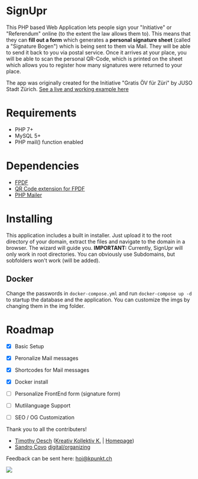 # SignUpr
This PHP based Web Application lets people sign your "Initiative" or "Referendum" online (to the extent the law allows them to). This means that they can **fill out a form** which generates a **personal signature sheet** (called a "Signature Bogen") which is being sent to them via Mail. They will be able to send it back to you via postal service. Once it arrives at your place, you will be able to scan the personal QR-Code, which is printed on the sheet which allows you to register how many signatures were returned to your place.

The app was originally created for the Initiative "Gratis ÖV für Züri" by JUSO Stadt Zürich. [See a live and working example here](http://sign.gratis-oev-zueri.ch/) 



# Requirements

- PHP 7+
- MySQL 5+
- PHP mail() function enabled



# Dependencies

- [FPDF](https://github.com/Setasign/FPDF)
- [QR Code extension for FPDF](https://prgm.spipu.net/view/27)
- [PHP Mailer](https://github.com/PHPMailer/PHPMailer)



# Installing
This application includes a built in installer. Just upload it to the root directory of your domain, extract the files and navigate to the domain in a browser. The wizard will guide you. **IMPORTANT:** Currently, SignUpr will only work in root directories. You can obviously use Subdomains, but sobfolders won't work (will be added).

## Docker
Change the passwords in `docker-compose.yml` and run `docker-compose up -d` to startup the database and the application. You can customize the imgs by changing them in the img folder.



# Roadmap

- [x] Basic Setup
- [x] Peronalize Mail messages
- [x] Shortcodes for Mail messages
- [x] Docker install
- [ ] Personalize FrontEnd form (signature form)
- [ ] Mutlilanguage Support
- [ ] SEO / OG Customization



Thank you to all the contributers!

- [Timothy Oesch](https://github.com/timothyoesch) ([Kreativ Kollektiv K.](https://github.com/kollektiv-kpunkt) | [Homepage](http://kpunkt.ch/))
- [Sandro Covo](https://github.com/sacovo) [digital/organizing](https://digitalorganizing.ch/)



Feedback can be sent here: hoi@kpunkt.ch



<a href="https://www.buymeacoffee.com/timothyoesch"><img src="https://img.buymeacoffee.com/button-api/?text=Buy me a coffee&emoji=❤️&slug=timothyoesch&button_colour=FF5F5F&font_colour=ffffff&font_family=Cookie&outline_colour=000000&coffee_colour=FFDD00"></a>

